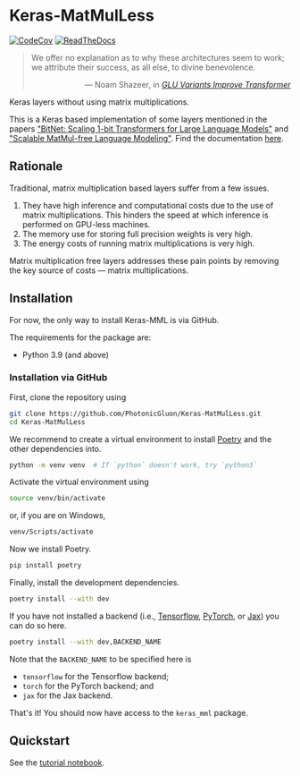 # Keras-MatMulLess

[![CodeCov](https://codecov.io/gh/PhotonicGluon/Keras-MatMulLess/graph/badge.svg?token=VKD0CJX1SD)](https://codecov.io/gh/PhotonicGluon/Keras-MatMulLess)
[![ReadTheDocs](https://readthedocs.org/projects/keras-matmulless/badge/?version=latest)](https://keras-matmulless.readthedocs.io/en/latest/?badge=latest)

> We offer no explanation as to why these architectures seem to work; we attribute their success, as all else, to divine benevolence.
> <div style="text-align: right">&mdash; Noam Shazeer, in <a href="https://arxiv.org/pdf/2002.05202"><em>GLU Variants Improve Transformer</em></a></div>

<!-- start summary -->
Keras layers without using matrix multiplications.

This is a Keras based implementation of some layers mentioned in the papers ["BitNet: Scaling 1-bit Transformers for Large Language Models"](https://arxiv.org/pdf/2310.11453) and ["Scalable MatMul-free Language Modeling"](https://arxiv.org/pdf/2406.02528). <!-- end summary --> Find the documentation [here](https://keras-matmulless.readthedocs.io/en/latest/).

## Rationale
<!-- start rationale -->

Traditional, matrix multiplication based layers suffer from a few issues.

1. They have high inference and computational costs due to the use of matrix multiplications. This hinders the speed at which inference is performed on GPU-less machines.
2. The memory use for storing full precision weights is very high.
3. The energy costs of running matrix multiplications is very high.

Matrix multiplication free layers addresses these pain points by removing the key source of costs &mdash; matrix multiplications.

<!-- end rationale -->

## Installation
<!-- start installation overview -->

For now, the only way to install Keras-MML is via GitHub.

The requirements for the package are:

- Python 3.9 (and above)

<!-- end installation overview -->

### Installation via GitHub
<!-- start installation GitHub -->

First, clone the repository using

```bash
git clone https://github.com/PhotonicGluon/Keras-MatMulLess.git
cd Keras-MatMulLess
```

We recommend to create a virtual environment to install [Poetry](https://python-poetry.org/) and the other dependencies into.

```bash
python -m venv venv  # If `python` doesn't work, try `python3`
```

Activate the virtual environment using

```bash
source venv/bin/activate
```

or, if you are on Windows,

```bash
venv/Scripts/activate
```

Now we install Poetry.

```bash
pip install poetry
```

Finally, install the development dependencies.

```bash
poetry install --with dev
```

If you have not installed a backend (i.e., [Tensorflow](https://www.tensorflow.org/), [PyTorch](https://pytorch.org/), or [Jax](https://jax.readthedocs.io/en/latest/index.html)) you can do so here.

```bash
poetry install --with dev,BACKEND_NAME
```
Note that the `BACKEND_NAME` to be specified here is

- `tensorflow` for the Tensorflow backend;
- `torch` for the PyTorch backend; and
- `jax` for the Jax backend.

That's it! You should now have access to the `keras_mml` package.

<!-- end installation GitHub -->

## Quickstart

See the [tutorial notebook](docs/source/getting-started/tutorial.ipynb).
